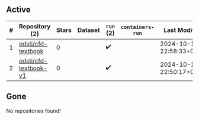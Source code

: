 ## Active
| # | Repository (2) | Stars | Dataset | `run` (2) | `containers-run` | Last Modified |
| --- | --- | --- | --- | --- | --- | --- |
| 1 | [odsti/cfd-textbook](https://github.com/odsti/cfd-textbook) | 0 |  | :heavy_check_mark: |  | 2024-10-17 22:58:33+00:00 |
| 2 | [odsti/cfd-textbook-v1](https://github.com/odsti/cfd-textbook-v1) | 0 |  | :heavy_check_mark: |  | 2024-10-17 22:50:17+00:00 |

## Gone
No repositories found!
